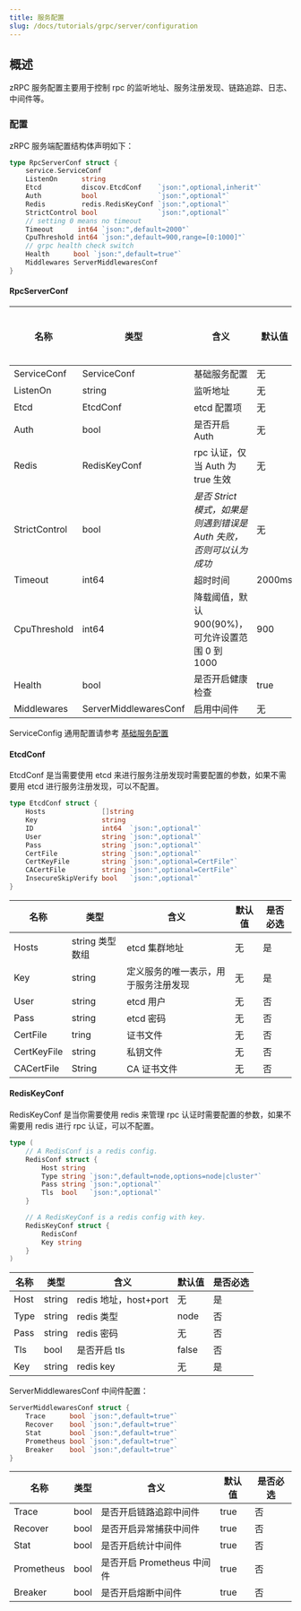 ```yaml
---
title: 服务配置
slug: /docs/tutorials/grpc/server/configuration
---
```


## 概述

zRPC 服务配置主要用于控制 rpc 的监听地址、服务注册发现、链路追踪、日志、中间件等。

### 配置

zRPC 服务端配置结构体声明如下：

```go
type RpcServerConf struct {
    service.ServiceConf
    ListenOn      string
    Etcd          discov.EtcdConf    `json:",optional,inherit"`
    Auth          bool               `json:",optional"`
    Redis         redis.RedisKeyConf `json:",optional"`
    StrictControl bool               `json:",optional"`
    // setting 0 means no timeout
    Timeout      int64 `json:",default=2000"`
    CpuThreshold int64 `json:",default=900,range=[0:1000]"`
    // grpc health check switch
    Health      bool `json:",default=true"`
    Middlewares ServerMiddlewaresConf
}
```

#### RpcServerConf

| 名称          | 类型                  | 含义                                                               | 默认值 | 是否必选 |
| ------------- | --------------------- | ------------------------------------------------------------------ | ------ | -------- |
| ServiceConf   | ServiceConf           | 基础服务配置                                                       | 无     | 是       |
| ListenOn      | string                | 监听地址                                                           | 无     | 是       |
| Etcd          | EtcdConf              | etcd 配置项                                                        | 无     | 否       |
| Auth          | bool                  | 是否开启 Auth                                                      | 无     | 否       |
| Redis         | RedisKeyConf          | rpc 认证，仅当 Auth 为 true 生效                                   | 无     | 否       |
| StrictControl | bool                  | _是否 Strict 模式，如果是则遇到错误是 Auth 失败，否则可以认为成功_ | 无     | 否       |
| Timeout       | int64                 | 超时时间                                                           | 2000ms | 否       |
| CpuThreshold  | int64                 | 降载阈值，默认 900(90%)，可允许设置范围 0 到 1000                  | 900    | 否       |
| Health        | bool                  | 是否开启健康检查                                                   | true   | 否       |
| Middlewares   | ServerMiddlewaresConf | 启用中间件                                                         | 无     | 否       |

ServiceConfig 通用配置请参考 <a href="/docs/tutorials/go-zero/configuration/service" target="_blank">基础服务配置</a>

#### EtcdConf

EtcdConf 是当需要使用 etcd 来进行服务注册发现时需要配置的参数，如果不需要用 etcd 进行服务注册发现，可以不配置。

```go
type EtcdConf struct {
    Hosts              []string
    Key                string
    ID                 int64  `json:",optional"`
    User               string `json:",optional"`
    Pass               string `json:",optional"`
    CertFile           string `json:",optional"`
    CertKeyFile        string `json:",optional=CertFile"`
    CACertFile         string `json:",optional=CertFile"`
    InsecureSkipVerify bool   `json:",optional"`
}
```

| 名称        | 类型            | 含义                                 | 默认值 | 是否必选 |
| ----------- | --------------- | ------------------------------------ | ------ | -------- |
| Hosts       | string 类型数组 | etcd 集群地址                        | 无     | 是       |
| Key         | string          | 定义服务的唯一表示，用于服务注册发现 | 无     | 是       |
| User        | string          | etcd 用户                            | 无     | 否       |
| Pass        | string          | etcd 密码                            | 无     | 否       |
| CertFile    | tring           | 证书文件                             | 无     | 否       |
| CertKeyFile | string          | 私钥文件                             | 无     | 否       |
| CACertFile  | String          | CA 证书文件                          | 无     | 否       |

#### RedisKeyConf

RedisKeyConf 是当你需要使用 redis 来管理 rpc 认证时需要配置的参数，如果不需要用 redis 进行 rpc 认证，可以不配置。

```go
type (
    // A RedisConf is a redis config.
    RedisConf struct {
        Host string
        Type string `json:",default=node,options=node|cluster"`
        Pass string `json:",optional"`
        Tls  bool   `json:",optional"`
    }

    // A RedisKeyConf is a redis config with key.
    RedisKeyConf struct {
        RedisConf
        Key string
    }
)
```

| 名称 | 类型   | 含义                  | 默认值 | 是否必选 |
| ---- | ------ | --------------------- | ------ | -------- |
| Host | string | redis 地址，host+port | 无     | 是       |
| Type | string | redis 类型            | node   | 否       |
| Pass | string | redis 密码            | 无     | 否       |
| Tls  | bool   | 是否开启 tls          | false  | 否       |
| Key  | string | redis key             | 无     | 是       |

ServerMiddlewaresConf 中间件配置：

```go
ServerMiddlewaresConf struct {
    Trace      bool `json:",default=true"`
    Recover    bool `json:",default=true"`
    Stat       bool `json:",default=true"`
    Prometheus bool `json:",default=true"`
    Breaker    bool `json:",default=true"`
}
```

| 名称       | 类型 | 含义                       | 默认值 | 是否必选 |
| ---------- | ---- | -------------------------- | ------ | -------- |
| Trace      | bool | 是否开启链路追踪中间件     | true   | 否       |
| Recover    | bool | 是否开启异常捕获中间件     | true   | 否       |
| Stat       | bool | 是否开启统计中间件         | true   | 否       |
| Prometheus | bool | 是否开启 Prometheus 中间件 | true   | 否       |
| Breaker    | bool | 是否开启熔断中间件         | true   | 否       |
